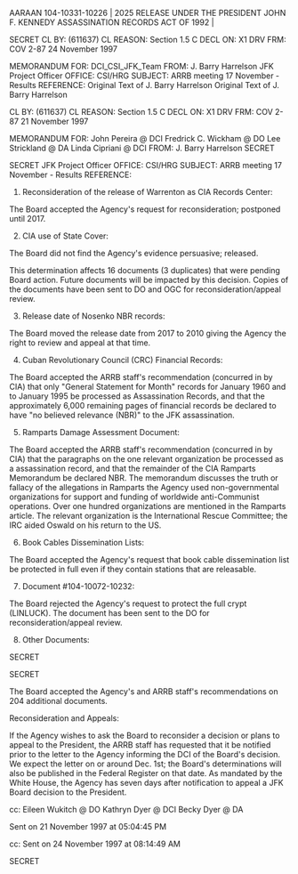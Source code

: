 AARAAN
104-10331-10226 | 2025 RELEASE UNDER THE PRESIDENT JOHN F. KENNEDY ASSASSINATION RECORDS ACT OF 1992 |

SECRET
CL BY: (611637)
CL REASON: Section 1.5 C
DECL ON: X1
DRV FRM: COV 2-87
24 November 1997

MEMORANDUM FOR: DCI_CSI_JFK_Team
FROM: J. Barry Harrelson
JFK Project Officer
OFFICE: CSI/HRG
SUBJECT: ARRB meeting 17 November - Results
REFERENCE:
Original Text of J. Barry Harrelson
Original Text of J. Barry Harrelson

CL BY: (611637)
CL REASON: Section 1.5 C
DECL ON: X1
DRV FRM: COV 2-87
21 November 1997

MEMORANDUM FOR:
John Pereira @ DCI
Fredrick C. Wickham @ DO
Lee Strickland @ DA
Linda Cipriani @ DCI
FROM: J. Barry Harrelson
SECRET

SECRET
JFK Project Officer
OFFICE: CSI/HRG
SUBJECT: ARRB meeting 17 November - Results
REFERENCE:

1. Reconsideration of the release of Warrenton as CIA Records Center:

The Board accepted the Agency's request for reconsideration; postponed until 2017.

2. CIA use of State Cover:

The Board did not find the Agency's evidence persuasive; released.

This determination affects 16 documents (3 duplicates) that were pending Board action. Future
documents will be impacted by this decision. Copies of the documents have been sent to DO and OGC
for reconsideration/appeal review.

3. Release date of Nosenko NBR records:

The Board moved the release date from 2017 to 2010 giving the Agency the right to review and
appeal at that time.

4. Cuban Revolutionary Council (CRC) Financial Records:

The Board accepted the ARRB staff's recommendation (concurred in by CIA) that only "General
Statement for Month" records for January 1960 and to January 1995 be processed as Assassination
Records, and that the approximately 6,000 remaining pages of financial records be declared to have "no
believed relevance (NBR)" to the JFK assassination.

5. Ramparts Damage Assessment Document:

The Board accepted the ARRB staff's recommendation (concurred in by CIA) that the paragraphs
on the one relevant organization be processed as a assassination record, and that the remainder of the
CIA Ramparts Memorandum be declared NBR. The memorandum discusses the truth or fallacy of the
allegations in Ramparts the Agency used non-governmental organizations for support and funding of
worldwide anti-Communist operations. Over one hundred organizations are mentioned in the Ramparts
article. The relevant organization is the International Rescue Committee; the IRC aided Oswald on his
return to the US.

6. Book Cables Dissemination Lists:

The Board accepted the Agency's request that book cable dissemination list be protected in full
even if they contain stations that are releasable.

7. Document #104-10072-10232:

The Board rejected the Agency's request to protect the full crypt (LINLUCK). The document has
been sent to the DO for reconsideration/appeal review.

8. Other Documents:

SECRET

SECRET

The Board accepted the Agency's and ARRB staff's recommendations on 204 additional
documents.

Reconsideration and Appeals:

If the Agency wishes to ask the Board to reconsider a decision or plans to appeal to the
President, the ARRB staff has requested that it be notified prior to the letter to the Agency informing the
DCI of the Board's decision. We expect the letter on or around Dec. 1st; the Board's determinations will
also be published in the Federal Register on that date. As mandated by the White House, the Agency
has seven days after notification to appeal a JFK Board decision to the President.

cc:
Eileen Wukitch @ DO
Kathryn Dyer @ DCI
Becky Dyer @ DA

Sent on 21 November 1997 at 05:04:45 PM

cc:
Sent on 24 November 1997 at 08:14:49 AM

SECRET
